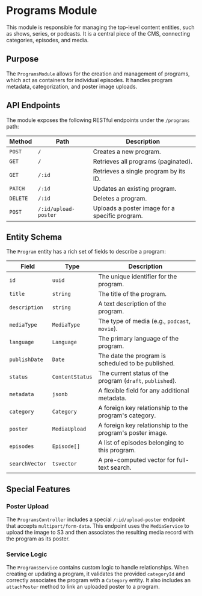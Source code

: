 # Programs Module

This module is responsible for managing the top-level content entities, such as shows, series, or podcasts. It is a central piece of the CMS, connecting categories, episodes, and media.

## Purpose

The `ProgramsModule` allows for the creation and management of programs, which act as containers for individual episodes. It handles program metadata, categorization, and poster image uploads.

## API Endpoints

The module exposes the following RESTful endpoints under the `/programs` path:

| Method | Path                 | Description                                      |
| ------ | -------------------- | ------------------------------------------------ |
| `POST` | `/`                  | Creates a new program.                           |
| `GET`  | `/`                  | Retrieves all programs (paginated).              |
| `GET`  | `/:id`               | Retrieves a single program by its ID.            |
| `PATCH`| `/:id`               | Updates an existing program.                     |
| `DELETE`| `/:id`              | Deletes a program.                               |
| `POST` | `/:id/upload-poster` | Uploads a poster image for a specific program.   |

## Entity Schema

The `Program` entity has a rich set of fields to describe a program:

| Field         | Type            | Description                                      |
| ------------- | --------------- | ------------------------------------------------ |
| `id`          | `uuid`          | The unique identifier for the program.           |
| `title`       | `string`        | The title of the program.                        |
| `description` | `string`        | A text description of the program.               |
| `mediaType`   | `MediaType`     | The type of media (e.g., `podcast`, `movie`).    |
| `language`    | `Language`      | The primary language of the program.             |
| `publishDate` | `Date`          | The date the program is scheduled to be published. |
| `status`      | `ContentStatus` | The current status of the program (`draft`, `published`). |
| `metadata`    | `jsonb`         | A flexible field for any additional metadata.    |
| `category`    | `Category`      | A foreign key relationship to the program's category. |
| `poster`      | `MediaUpload`   | A foreign key relationship to the program's poster image. |
| `episodes`    | `Episode[]`     | A list of episodes belonging to this program.    |
| `searchVector`| `tsvector`      | A pre-computed vector for full-text search.      |

## Special Features

### Poster Upload

The `ProgramsController` includes a special `/:id/upload-poster` endpoint that accepts `multipart/form-data`. This endpoint uses the `MediaService` to upload the image to S3 and then associates the resulting media record with the program as its poster.

### Service Logic

The `ProgramsService` contains custom logic to handle relationships. When creating or updating a program, it validates the provided `categoryId` and correctly associates the program with a `Category` entity. It also includes an `attachPoster` method to link an uploaded poster to a program.